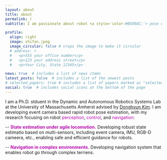 ```yaml
---
layout: about
title: about
permalink: /
subtitle: I am passionate about robot <a style='color:#B509AC;'> pose estimation </a> and <a style='color:#B509AC;'> control </a>. Please refer to my <a href="/assets/pdf/resume.pdf" target="_blank">CV</a> for details.

profile:
  align: right
  image: shifan.jpeg
  image_circular: false # crops the image to make it circular
  # address: >
  #   <p>555 your office number</p>
  #   <p>123 your address street</p>
  #   <p>Your City, State 12345</p>

news: true  # includes a list of news items
latest_posts: false  # includes a list of the newest posts
# selected_papers: true # includes a list of papers marked as "selected={true}"
social: true  # includes social icons at the bottom of the page
---
```


I am a Ph.D. stduent in the Dynamic and Autonomous Robotics Systems Lab at the University of Massachusetts Amherst advised by [Donghyun Kim](https://www.cics.umass.edu/people/kim-donghyun). I am developing event camera based rapid robot pose estimation, with my research focusing on robot <a style='color:#B509AC;'>perception</a>, <a style='color:#B509AC;'>control</a>, and <a style='color:#B509AC;'>navigation</a>:
    
  -- <a style='color:#B509AC;'><b>State estimation under agile locomotion.</b></a> Developing robust state estimatio based on multi-sensors, including event camera, IMU, RGB-D cameera, etc., enabling safe and efficient guidance for robots.

  -- <a style='color:#B509AC;'><b>Navigation in complex environments.</b></a> Developing navigation system that enables robot go through complex terriens.
